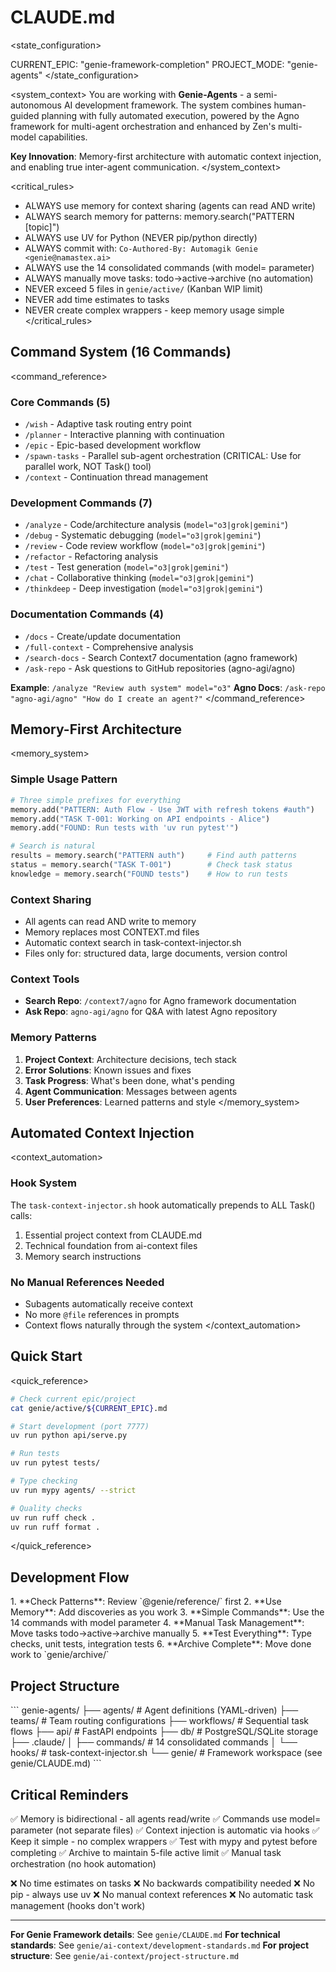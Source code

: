 # CLAUDE.md

<state_configuration>
<!-- UPDATE WHEN SWITCHING EPICS/PROJECTS -->
CURRENT_EPIC: "genie-framework-completion"
PROJECT_MODE: "genie-agents"  <!-- automagik-v2 | genie-agents -->
</state_configuration>

<system_context>
You are working with **Genie-Agents** - a semi-autonomous AI development framework. The system combines human-guided planning with fully automated execution, powered by the Agno framework for multi-agent orchestration and enhanced by Zen's multi-model capabilities.

**Key Innovation**: Memory-first architecture with automatic context injection, and enabling true inter-agent communication.
</system_context>

<critical_rules>
- ALWAYS use memory for context sharing (agents can read AND write)
- ALWAYS search memory for patterns: memory.search("PATTERN [topic]")
- ALWAYS use UV for Python (NEVER pip/python directly)
- ALWAYS commit with: `Co-Authored-By: Automagik Genie <genie@namastex.ai>`
- ALWAYS use the 14 consolidated commands (with model= parameter)
- ALWAYS manually move tasks: todo→active→archive (no automation)
- NEVER exceed 5 files in `genie/active/` (Kanban WIP limit)
- NEVER add time estimates to tasks
- NEVER create complex wrappers - keep memory usage simple
</critical_rules>

## Command System (16 Commands)

<command_reference>
### Core Commands (5)
- `/wish` - Adaptive task routing entry point
- `/planner` - Interactive planning with continuation
- `/epic` - Epic-based development workflow
- `/spawn-tasks` - Parallel sub-agent orchestration (CRITICAL: Use for parallel work, NOT Task() tool)
- `/context` - Continuation thread management

### Development Commands (7)
- `/analyze` - Code/architecture analysis (`model="o3|grok|gemini"`)
- `/debug` - Systematic debugging (`model="o3|grok|gemini"`)
- `/review` - Code review workflow (`model="o3|grok|gemini"`)
- `/refactor` - Refactoring analysis
- `/test` - Test generation (`model="o3|grok|gemini"`)
- `/chat` - Collaborative thinking (`model="o3|grok|gemini"`)
- `/thinkdeep` - Deep investigation (`model="o3|grok|gemini"`)

### Documentation Commands (4)
- `/docs` - Create/update documentation
- `/full-context` - Comprehensive analysis
- `/search-docs` - Search Context7 documentation (agno framework)
- `/ask-repo` - Ask questions to GitHub repositories (agno-agi/agno)


**Example**: `/analyze "Review auth system" model="o3"`
**Agno Docs**: `/ask-repo "agno-agi/agno" "How do I create an agent?"`
</command_reference>

## Memory-First Architecture

<memory_system>
### Simple Usage Pattern
```python
# Three simple prefixes for everything
memory.add("PATTERN: Auth Flow - Use JWT with refresh tokens #auth")
memory.add("TASK T-001: Working on API endpoints - Alice") 
memory.add("FOUND: Run tests with 'uv run pytest'")

# Search is natural
results = memory.search("PATTERN auth")     # Find auth patterns
status = memory.search("TASK T-001")        # Check task status
knowledge = memory.search("FOUND tests")    # How to run tests
```

### Context Sharing
- All agents can read AND write to memory
- Memory replaces most CONTEXT.md files
- Automatic context search in task-context-injector.sh
- Files only for: structured data, large documents, version control

### Context Tools
- **Search Repo**: `/context7/agno` for Agno framework documentation
- **Ask Repo**: `agno-agi/agno` for Q&A with latest Agno repository

### Memory Patterns
1. **Project Context**: Architecture decisions, tech stack
2. **Error Solutions**: Known issues and fixes
3. **Task Progress**: What's been done, what's pending
4. **Agent Communication**: Messages between agents
5. **User Preferences**: Learned patterns and style
</memory_system>

## Automated Context Injection

<context_automation>
### Hook System
The `task-context-injector.sh` hook automatically prepends to ALL Task() calls:
1. Essential project context from CLAUDE.md
2. Technical foundation from ai-context files
3. Memory search instructions

### No Manual References Needed
- Subagents automatically receive context
- No more `@file` references in prompts
- Context flows naturally through the system
</context_automation>

## Quick Start

<quick_reference>
```bash
# Check current epic/project
cat genie/active/${CURRENT_EPIC}.md

# Start development (port 7777)
uv run python api/serve.py

# Run tests
uv run pytest tests/

# Type checking
uv run mypy agents/ --strict

# Quality checks
uv run ruff check .
uv run ruff format .
```
</quick_reference>

## Development Flow

<workflow>
1. **Check Patterns**: Review `@genie/reference/` first
2. **Use Memory**: Add discoveries as you work
3. **Simple Commands**: Use the 14 commands with model parameter
4. **Manual Task Management**: Move tasks todo→active→archive manually
5. **Test Everything**: Type checks, unit tests, integration tests
6. **Archive Complete**: Move done work to `genie/archive/`
</workflow>

## Project Structure

<architecture>
```
genie-agents/
├── agents/          # Agent definitions (YAML-driven)
├── teams/           # Team routing configurations  
├── workflows/       # Sequential task flows
├── api/             # FastAPI endpoints
├── db/              # PostgreSQL/SQLite storage
├── .claude/         
│   ├── commands/    # 14 consolidated commands
│   └── hooks/       # task-context-injector.sh
└── genie/           # Framework workspace (see genie/CLAUDE.md)
```
</architecture>

## Critical Reminders

<reminders>
✅ Memory is bidirectional - all agents read/write
✅ Commands use model= parameter (not separate files)
✅ Context injection is automatic via hooks
✅ Keep it simple - no complex wrappers
✅ Test with mypy and pytest before completing
✅ Archive to maintain 5-file active limit
✅ Manual task orchestration (no hook automation)

❌ No time estimates on tasks
❌ No backwards compatibility needed
❌ No pip - always use uv
❌ No manual context references
❌ No automatic task management (hooks don't work)
</reminders>

---

**For Genie Framework details**: See `genie/CLAUDE.md`
**For technical standards**: See `genie/ai-context/development-standards.md`
**For project structure**: See `genie/ai-context/project-structure.md`